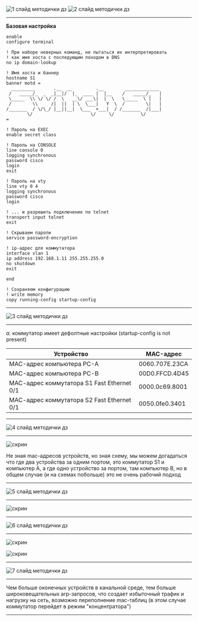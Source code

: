

![1 слайд методички дз](images/task/01.png)
![2 слайд методички дз](images/task/02.png)

---

**Базовая настройка**

```
enable
configure terminal

! При наборе неверных команд, не пытаться их интерпретировать
! как имя хоста с последующим походом в DNS
no ip domain-lookup

! Имя хоста и баннер
hostname S1
banner motd = 
  _________       .__  __         .__        _____________ 
 /   _____/_  _  _|__|/  |_  ____ |  |__    /   _____/_   |
 \_____  \\ \/ \/ /  \   __\/ ___\|  |  \   \_____  \ |   |
 /        \\     /|  ||  | \  \___|   Y  \  /        \|   |
/_______  / \/\_/ |__||__|  \___  >___|  / /_______  /|___|
        \/                      \/     \/          \/      
=

! Пароль на EXEC
enable secret class

! Пароль на CONSOLE
line console 0
logging synchronous
password cisco
login
exit

! Пароль на vty
line vty 0 4
logging synchronous
password cisco
login

! ... и разрешить подключение по telnet
transport input telnet
exit

! Скрываем пароли
service password-encryption

! ip-адрес для коммутатора
interface vlan 1
ip address 192.168.1.11 255.255.255.0
no shutdown
exit

end

! Сохраняем конфигурацию
! write memory
copy running-config startup-config
```

---

![3 слайд методички дз](images/task/03.png)

---

*a.* коммутатор имеет дефолтные настройки (startup-config is not present)

| Устройство                                 | MAC-адрес           |
|--------------------------------------------|---------------------|
| MAC-адрес компьютера PC-A                  | 0060.707E.23CA      |
| MAC-адрес компьютера PC-B                  | 00D0.FFCD.4D45      |
| МАС-адрес коммутатора S1 Fast Ethernet 0/1 | 0000.0c69.8001      |
| МАС-адрес коммутатора S2 Fast Ethernet 0/1 | 0050.0fe0.3401      |

---

![4 слайд методички дз](images/task/04.png)

---

![скрин](images/reports/2.png)

Не зная mac-адресов устройств, но зная схему, мы можем догадаться что где два устройства за одним портом, это коммутатор S1 и компьютер А, а где одно устройство за портом, там компьютер B, но в общем случае (и на схемах побольше) это не очень рабочий подход

---

![5 слайд методички дз](images/task/05.png)

---

![скрин](images/reports/3.png)

---

![6 слайд методички дз](images/task/06.png)

----

![скрин](images/reports/4-ab.png)

![скрин](images/reports/4-c.png)

----

![7 слайд методички дз](images/task/07.png)

---

Чем больше оконечных устройств в канальной среде, тем больше широковещательных arp-запросов, что создает избыточный трафик и нагрузку на сеть, возможно переполнение mac-таблиц (в этом случае коммутатор перейдет в режим "концентратора")

---